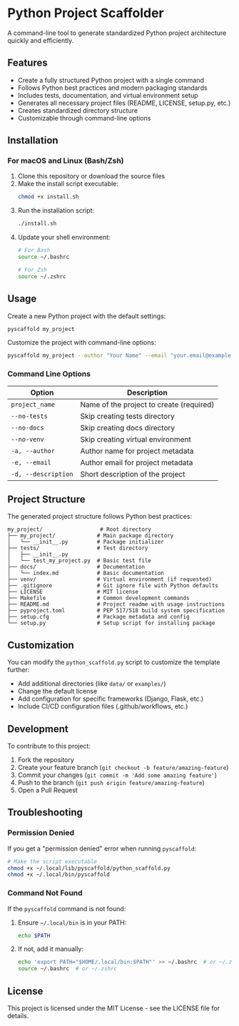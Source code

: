 # Python Project Scaffolder

A command-line tool to generate standardized Python project architecture quickly and efficiently.

## Features

- Create a fully structured Python project with a single command
- Follows Python best practices and modern packaging standards
- Includes tests, documentation, and virtual environment setup
- Generates all necessary project files (README, LICENSE, setup.py, etc.)
- Creates standardized directory structure
- Customizable through command-line options

## Installation

### For macOS and Linux (Bash/Zsh)

1. Clone this repository or download the source files
2. Make the install script executable:
   ```bash
   chmod +x install.sh
   ```
3. Run the installation script:
   ```bash
   ./install.sh
   ```
4. Update your shell environment:
   ```bash
   # For Bash
   source ~/.bashrc
   
   # For Zsh
   source ~/.zshrc
   ```

## Usage

Create a new Python project with the default settings:

```bash
pyscaffold my_project
```

Customize the project with command-line options:

```bash
pyscaffold my_project --author "Your Name" --email "your.email@example.com" --description "A fantastic Python project"
```

### Command Line Options

| Option | Description |
|--------|-------------|
| `project_name` | Name of the project to create (required) |
| `--no-tests` | Skip creating tests directory |
| `--no-docs` | Skip creating docs directory |
| `--no-venv` | Skip creating virtual environment |
| `-a, --author` | Author name for project metadata |
| `-e, --email` | Author email for project metadata |
| `-d, --description` | Short description of the project |

## Project Structure

The generated project structure follows Python best practices:

```
my_project/                  # Root directory
├── my_project/             # Main package directory
│   └── __init__.py         # Package initializer
├── tests/                  # Test directory
│   ├── __init__.py
│   └── test_my_project.py  # Basic test file
├── docs/                   # Documentation
│   └── index.md            # Basic documentation
├── venv/                   # Virtual environment (if requested)
├── .gitignore              # Git ignore file with Python defaults
├── LICENSE                 # MIT license
├── Makefile                # Common development commands
├── README.md               # Project readme with usage instructions
├── pyproject.toml          # PEP 517/518 build system specification
├── setup.cfg               # Package metadata and config
└── setup.py                # Setup script for installing package
```

## Customization

You can modify the `python_scaffold.py` script to customize the template further:

- Add additional directories (like `data/` or `examples/`)
- Change the default license
- Add configuration for specific frameworks (Django, Flask, etc.)
- Include CI/CD configuration files (.github/workflows, etc.)

## Development

To contribute to this project:

1. Fork the repository
2. Create your feature branch (`git checkout -b feature/amazing-feature`)
3. Commit your changes (`git commit -m 'Add some amazing feature'`)
4. Push to the branch (`git push origin feature/amazing-feature`)
5. Open a Pull Request

## Troubleshooting

### Permission Denied

If you get a "permission denied" error when running `pyscaffold`:

```bash
# Make the script executable
chmod +x ~/.local/lib/pyscaffold/python_scaffold.py
chmod +x ~/.local/bin/pyscaffold
```

### Command Not Found

If the `pyscaffold` command is not found:

1. Ensure `~/.local/bin` is in your PATH:
   ```bash
   echo $PATH
   ```
2. If not, add it manually:
   ```bash
   echo 'export PATH="$HOME/.local/bin:$PATH"' >> ~/.bashrc  # or ~/.zshrc
   source ~/.bashrc  # or ~/.zshrc
   ```

## License

This project is licensed under the MIT License - see the LICENSE file for details.
